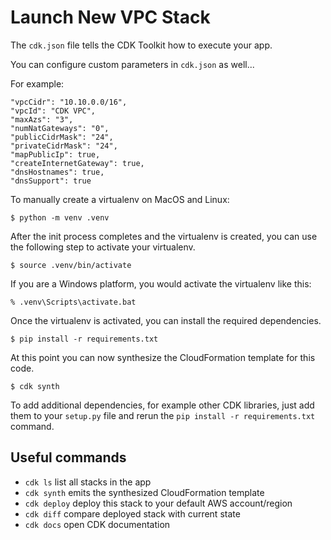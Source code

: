 
# Launch New VPC Stack

The `cdk.json` file tells the CDK Toolkit how to execute your app.

You can configure custom parameters in `cdk.json` as well...

For example:

    "vpcCidr": "10.10.0.0/16",
    "vpcId": "CDK VPC",
    "maxAzs": "3",
    "numNatGateways": "0",
    "publicCidrMask": "24",
    "privateCidrMask": "24",
    "mapPublicIp": true,
    "createInternetGateway": true,
    "dnsHostnames": true,
    "dnsSupport": true


To manually create a virtualenv on MacOS and Linux:

```
$ python -m venv .venv
```

After the init process completes and the virtualenv is created, you can use the following
step to activate your virtualenv.

```
$ source .venv/bin/activate
```

If you are a Windows platform, you would activate the virtualenv like this:

```
% .venv\Scripts\activate.bat
```

Once the virtualenv is activated, you can install the required dependencies.

```
$ pip install -r requirements.txt
```

At this point you can now synthesize the CloudFormation template for this code.

```
$ cdk synth
```

To add additional dependencies, for example other CDK libraries, just add
them to your `setup.py` file and rerun the `pip install -r requirements.txt`
command.

## Useful commands

 * `cdk ls`          list all stacks in the app
 * `cdk synth`       emits the synthesized CloudFormation template
 * `cdk deploy`      deploy this stack to your default AWS account/region
 * `cdk diff`        compare deployed stack with current state
 * `cdk docs`        open CDK documentation

